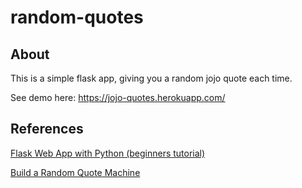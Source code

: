 # random-quotes

## About

This is a simple flask app, giving you a random jojo quote each time.

See demo here: https://jojo-quotes.herokuapp.com/

## References

[Flask Web App with Python (beginners tutorial)](https://pythonspot.com/flask-web-app-with-python/)

[Build a Random Quote Machine](https://www.freecodecamp.org/learn/front-end-development-libraries/front-end-development-libraries-projects/build-a-random-quote-machine)